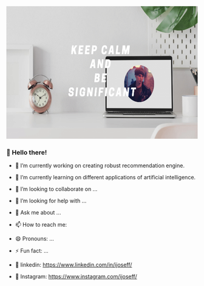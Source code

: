 <img src="https://github.com/ijoseff/ijoseff.github.io/blob/master/assets/img/portfolio/significant.png?raw=true" width="1000" height="350" />

### 👋 Hello there!

- 🔭 I’m currently working on creating robust recommendation engine.
- 🌱 I’m currently learning on different applications of artificial intelligence.
- 👯 I’m looking to collaborate on ...
- 🤔 I’m looking for help with ...
- 💬 Ask me about ...
- 📫 How to reach me:
- 😄 Pronouns: ...
- ⚡ Fun fact: ...

- 🔷 linkedin: https://www.linkedin.com/in/ijoseff/
- 🔷 Instagram: https://www.instagram.com/ijoseff/
